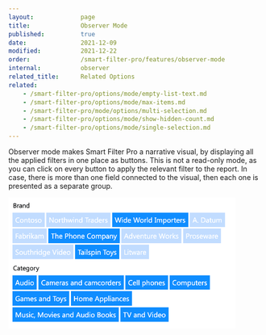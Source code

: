 ```yaml
---
layout:             page
title:              Observer Mode
published:          true
date:               2021-12-09
modified:           2021-12-22
order:              /smart-filter-pro/features/observer-mode
internal:           observer
related_title:      Related Options
related:
    - /smart-filter-pro/options/mode/empty-list-text.md
    - /smart-filter-pro/options/mode/max-items.md
    - /smart-filter-pro/mode/options/multi-selection.md
    - /smart-filter-pro/options/mode/show-hidden-count.md
    - /smart-filter-pro/options/mode/single-selection.md
---
```

Observer mode makes Smart Filter Pro a narrative visual, by displaying all the applied filters in one place as buttons. This is not a read-only mode, as you can click on every button to apply the relevant filter to the report. In case, there is more than one field connected to the visual, then each one is presented as a separate group.

<img src="images/observer-mode.png" width="450">